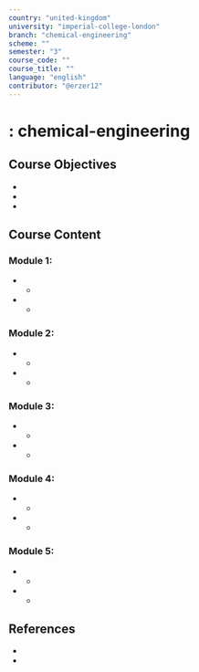 ```yaml
---
country: "united-kingdom"
university: "imperial-college-london"
branch: "chemical-engineering"
scheme: ""
semester: "3"
course_code: ""
course_title: ""
language: "english"
contributor: "@erzer12"
---
```

# : chemical-engineering

## Course Objectives
* 
* 
* 

## Course Content
### Module 1: 
* 
  - 
* 
  - 

### Module 2: 
* 
  - 
* 
  - 

### Module 3: 
* 
  - 
* 
  - 

### Module 4: 
* 
  - 
* 
  - 

### Module 5: 
* 
  - 
* 
  - 

## References
* 
* 
